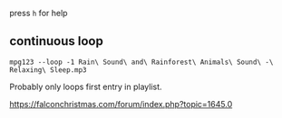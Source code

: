 press `h` for help

## continuous loop

`mpg123 --loop -1 Rain\ Sound\ and\ Rainforest\ Animals\ Sound\ -\ Relaxing\ Sleep.mp3`

Probably only loops first entry in playlist.

https://falconchristmas.com/forum/index.php?topic=1645.0

